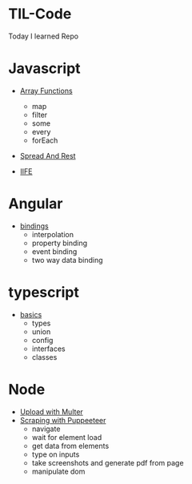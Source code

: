 # TIL-Code
Today I learned Repo

# Javascript 
- [Array Functions](javascript/arrayFunctions.js)
    - map
    - filter
    - some
    - every
    - forEach

- [Spread And Rest](javascript/spreadAndRest.js)

- [IIFE](javascript/iife.js)


# Angular
- [bindings](angular/bindings.md)
    - interpolation
    - property binding
    - event binding
    - two way data binding


# typescript
- [basics](typescript/basics.ts)
    - types
    - union
    - config
    - interfaces
    - classes


# Node
- [Upload with Multer](node/imgUpload/multer.js)
- [Scraping with Puppeeteer](node/scrapping/puppeteer.js)
    - navigate
    - wait for element load
    - get data from elements
    - type on inputs
    - take screenshots and generate pdf from page
    - manipulate dom
